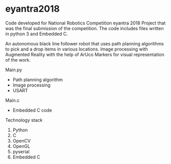 # eyantra2018
Code developed for National Robotics Competition eyantra 2018
Project that was the final submission of the competition. The code includes files written in python 3 and Embedded C.

An autonomous black line follower robot that uses path planning algorithms to pick and a drop items in various locations. Image processing with Augmented Reality with the help of ArUco Markers for visual representation of the work. 


Main.py 

* Path planning algorithm
* Image processing
* USART

Main.c

* Embedded C code


Technology stack

1) Python
2) C
3) OpenCV
4) OpenGL
5) pyserial
6) Embedded C
